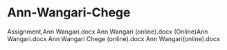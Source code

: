 # Ann-Wangari-Chege
Assignment,Ann Wangari.docx
Ann Wangari (online).docx
(Online)Ann Wangari.docx
Ann Wangari Chege (online).docx
Ann Wangari(online).docx
